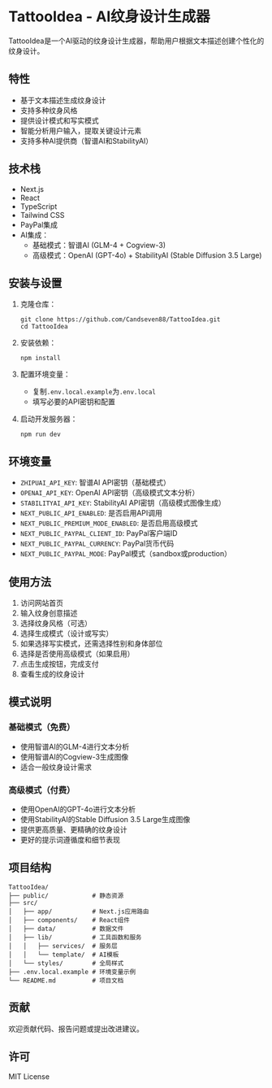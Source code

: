 # TattooIdea - AI纹身设计生成器

TattooIdea是一个AI驱动的纹身设计生成器，帮助用户根据文本描述创建个性化的纹身设计。

## 特性

- 基于文本描述生成纹身设计
- 支持多种纹身风格
- 提供设计模式和写实模式
- 智能分析用户输入，提取关键设计元素
- 支持多种AI提供商（智谱AI和StabilityAI）

## 技术栈

- Next.js
- React
- TypeScript
- Tailwind CSS
- PayPal集成
- AI集成：
  - 基础模式：智谱AI (GLM-4 + Cogview-3)
  - 高级模式：OpenAI (GPT-4o) + StabilityAI (Stable Diffusion 3.5 Large)

## 安装与设置

1. 克隆仓库：
   ```
   git clone https://github.com/Candseven88/TattooIdea.git
   cd TattooIdea
   ```

2. 安装依赖：
   ```
   npm install
   ```

3. 配置环境变量：
   - 复制`.env.local.example`为`.env.local`
   - 填写必要的API密钥和配置

4. 启动开发服务器：
   ```
   npm run dev
   ```

## 环境变量

- `ZHIPUAI_API_KEY`: 智谱AI API密钥（基础模式）
- `OPENAI_API_KEY`: OpenAI API密钥（高级模式文本分析）
- `STABILITYAI_API_KEY`: StabilityAI API密钥（高级模式图像生成）
- `NEXT_PUBLIC_API_ENABLED`: 是否启用API调用
- `NEXT_PUBLIC_PREMIUM_MODE_ENABLED`: 是否启用高级模式
- `NEXT_PUBLIC_PAYPAL_CLIENT_ID`: PayPal客户端ID
- `NEXT_PUBLIC_PAYPAL_CURRENCY`: PayPal货币代码
- `NEXT_PUBLIC_PAYPAL_MODE`: PayPal模式（sandbox或production）

## 使用方法

1. 访问网站首页
2. 输入纹身创意描述
3. 选择纹身风格（可选）
4. 选择生成模式（设计或写实）
5. 如果选择写实模式，还需选择性别和身体部位
6. 选择是否使用高级模式（如果启用）
7. 点击生成按钮，完成支付
8. 查看生成的纹身设计

## 模式说明

### 基础模式（免费）

- 使用智谱AI的GLM-4进行文本分析
- 使用智谱AI的Cogview-3生成图像
- 适合一般纹身设计需求

### 高级模式（付费）

- 使用OpenAI的GPT-4o进行文本分析
- 使用StabilityAI的Stable Diffusion 3.5 Large生成图像
- 提供更高质量、更精确的纹身设计
- 更好的提示词遵循度和细节表现

## 项目结构

```
TattooIdea/
├── public/            # 静态资源
├── src/
│   ├── app/           # Next.js应用路由
│   ├── components/    # React组件
│   ├── data/          # 数据文件
│   ├── lib/           # 工具函数和服务
│   │   ├── services/  # 服务层
│   │   └── template/  # AI模板
│   └── styles/        # 全局样式
├── .env.local.example # 环境变量示例
└── README.md          # 项目文档
```

## 贡献

欢迎贡献代码、报告问题或提出改进建议。

## 许可

MIT License
